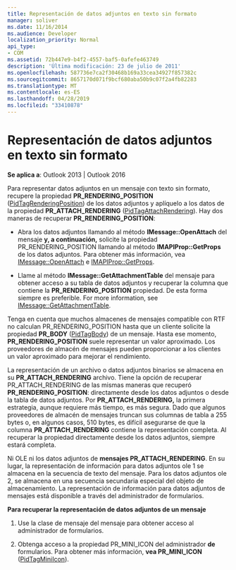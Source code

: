 ```yaml
---
title: Representación de datos adjuntos en texto sin formato
manager: soliver
ms.date: 11/16/2014
ms.audience: Developer
localization_priority: Normal
api_type:
- COM
ms.assetid: 72b447e9-b4f2-4557-baf5-0afefe463749
description: 'Última modificación: 23 de julio de 2011'
ms.openlocfilehash: 587736e7ca2f30468b169a33cea34927f857382c
ms.sourcegitcommit: 8657170d071f9bcf680aba50b9c07f2a4fb82283
ms.translationtype: MT
ms.contentlocale: es-ES
ms.lasthandoff: 04/28/2019
ms.locfileid: "33410878"
---
```

# <a name="rendering-an-attachment-in-plain-text"></a>Representación de datos adjuntos en texto sin formato

  
  
**Se aplica a**: Outlook 2013 | Outlook 2016 
  
Para representar datos adjuntos en un mensaje con texto sin formato, recupere la propiedad **PR_RENDERING_POSITION** ([PidTagRenderingPosition](pidtagrenderingposition-canonical-property.md)) de los datos adjuntos y aplíquelo a los datos de la propiedad **PR_ATTACH_RENDERING** ([PidTagAttachRendering](pidtagattachrendering-canonical-property.md)). Hay dos maneras de recuperar **PR_RENDERING_POSITION**:
  
- Abra los datos adjuntos llamando al método **IMessage::OpenAttach** del mensaje **y, a continuación,** solicite la propiedad PR_RENDERING_POSITION llamando al método **IMAPIProp::GetProps** de los datos adjuntos. Para obtener más información, vea [IMessage::OpenAttach](imessage-openattach.md) e [IMAPIProp::GetProps](imapiprop-getprops.md).
    
- Llame al método **IMessage::GetAttachmentTable** del mensaje para obtener acceso a su tabla de datos adjuntos y recuperar la columna que contiene la **PR_RENDERING_POSITION** propiedad. De esta forma siempre es preferible. For more information, see [IMessage::GetAttachmentTable](imessage-getattachmenttable.md).
    
Tenga en cuenta que muchos almacenes de  mensajes compatible con RTF no calculan PR_RENDERING_POSITION hasta que un cliente solicite la propiedad **PR_BODY** ([PidTagBody](pidtagbody-canonical-property.md)) de un mensaje. Hasta ese momento, **PR_RENDERING_POSITION** suele representar un valor aproximado. Los proveedores de almacén de mensajes pueden proporcionar a los clientes un valor aproximado para mejorar el rendimiento. 
  
La representación de un archivo o datos adjuntos binarios se almacena en su **PR_ATTACH_RENDERING** archivo. Tiene la opción de  recuperar PR_ATTACH_RENDERING de las mismas maneras que recuperó **PR_RENDERING_POSITION**: directamente desde los datos adjuntos o desde la tabla de datos adjuntos. Por **PR_ATTACH_RENDERING,** la primera estrategia, aunque requiere más tiempo, es más segura. Dado que algunos proveedores de almacén de mensajes truncan sus columnas de tabla a 255 bytes o, en algunos casos, 510 bytes, es difícil asegurarse de que la columna **PR_ATTACH_RENDERING** contiene la representación completa. Al recuperar la propiedad directamente desde los datos adjuntos, siempre estará completa. 
  
Ni OLE ni los datos adjuntos de **mensajes PR_ATTACH_RENDERING**. En su lugar, la representación de información para datos adjuntos ole 1 se almacena en la secuencia de texto del mensaje. Para los datos adjuntos ole 2, se almacena en una secuencia secundaria especial del objeto de almacenamiento. La representación de información para datos adjuntos de mensajes está disponible a través del administrador de formularios. 
  
 **Para recuperar la representación de datos adjuntos de un mensaje**
  
1. Use la clase de mensaje del mensaje para obtener acceso al administrador de formularios.
    
2. Obtenga acceso a la propiedad PR_MINI_ICON del administrador **de** formularios. Para obtener más información, **vea PR_MINI_ICON** ([PidTagMiniIcon](pidtagminiicon-canonical-property.md)).
    

